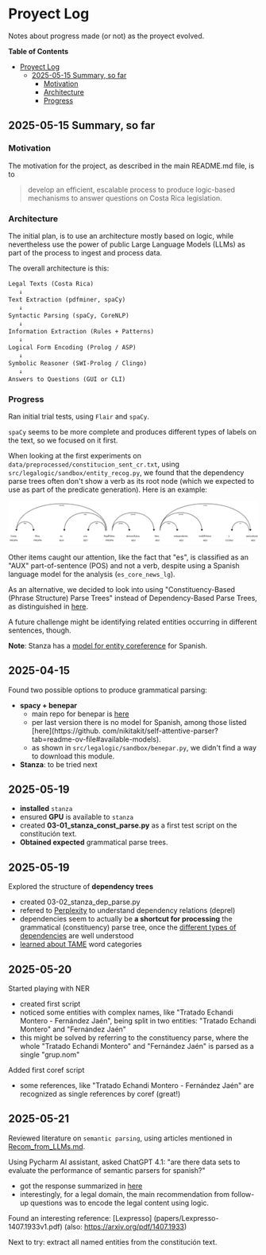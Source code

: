# Proyect Log
Notes about progress made (or not) as the proyect evolved.

**Table of Contents**
<!-- TOC -->
* [Proyect Log](#proyect-log)
  * [2025-05-15 Summary, so far](#2025-05-15-summary-so-far)
    * [Motivation](#motivation)
    * [Architecture](#architecture)
    * [Progress](#progress)
<!-- TOC -->

## 2025-05-15 Summary, so far

### Motivation
The motivation for the project, as described in the main 
README.md file, is to
> develop an efficient, 
escalable process to produce logic-based mechanisms to 
answer questions on Costa Rica legislation.

### Architecture
The initial plan, is to use an architecture mostly based 
on logic, while nevertheless use the power of public 
Large Language Models (LLMs) as part of the process to 
ingest and process data.

The overall architecture is this:
```text
Legal Texts (Costa Rica) 
   ↓
Text Extraction (pdfminer, spaCy)
   ↓
Syntactic Parsing (spaCy, CoreNLP)
   ↓
Information Extraction (Rules + Patterns)
   ↓
Logical Form Encoding (Prolog / ASP)
   ↓
Symbolic Reasoner (SWI-Prolog / Clingo)
   ↓
Answers to Questions (GUI or CLI)
```

### Progress
Ran initial trial tests, using `Flair` and 
`spaCy`.

`spaCy` seems to be more complete and produces different 
types of labels on the text, so we focused on it first.

When looking at the first experiments on 
`data/preprocessed/constitucion_sent_cr.txt`, using 
`src/legalogic/sandbox/entity_recog.py`, we found that 
the dependency parse trees often don't show a verb as 
its root node (which we expected to use as part of the 
predicate generation).  Here is an example:

![img.png](images/spaCy_dep_parse_tree.png)

Other items caught our attention, like the fact that 
"es", is 
classified as 
an "AUX" part-of-sentence (POS) and not a verb, despite 
using a Spanish 
language model for the analysis (`es_core_news_lg`).

As an alternative, we decided to look into using 
"Constituency-Based (Phrase Structure) Parse Trees" 
instead of Dependency-Based Parse Trees, as 
distinguished in [here](https://www.perplexity.ai/search/in-a-natural-language-parse-tr-gSlqZxCmTDig_8v4U.N.EQ).

A future challenge might be identifying related entities 
occurring in different sentences, though.

**Note**: Stanza has a [model for entity coreference](https://stanfordnlp.github.io/stanza/coref.html) for Spanish.

## 2025-04-15
Found two possible options to produce grammatical parsing:
- **spacy + benepar**
  - main repo for benepar is [here](https://github.com/nikitakit/self-attentive-parser)
  - per last version there is no model for 
    Spanish, among those listed [here](https://github.
    com/nikitakit/self-attentive-parser?tab=readme-ov-file#available-models).
  - as shown in `src/legalogic/sandbox/benepar.py`, we 
    didn't find a way to download this module.
- **Stanza**: to be tried next

## 2025-05-19
- **installed** `stanza`
- ensured **GPU** is available to `stanza`
- created **03-01_stanza_const_parse.py** as a first test 
  script on the constitución text.
- **Obtained expected** grammatical parse trees.

## 2025-05-19
Explored the structure of **dependency trees**
- created 03-02_stanza_dep_parse.py
- refered to [Perplexity](https://www.perplexity.ai/search/what-is-a-tame-category-in-the-058gKguZRsy3X93SukDE6Q) to understand dependency 
  relations (deprel)
- dependencies seem to actually be **a shortcut for 
  processing** the grammatical (constituency) parse tree, 
  once the [different types of dependencies](https://universaldependencies.org/u/dep/index.html) are well understood
- [learned about TAME](https://www.perplexity.ai/search/what-is-a-tame-category-in-the-058gKguZRsy3X93SukDE6Q) word categories

## 2025-05-20
Started playing with NER
- created first script
- noticed some entities with complex names, like 
  "Tratado Echandi Montero - Fernández Jaén", being 
  split in two entities: "Tratado Echandi Montero" and "Fernández Jaén"
- this might be solved by referring to the constituency 
  parse, where the whole "Tratado Echandi Montero" and 
  "Fernández Jaén" is parsed as a single "grup.nom"

Added first coref script
- some references, like "Tratado Echandi 
  Montero - Fernández Jaén" are recognized as single 
  references by coref (great!)

## 2025-05-21
Reviewed literature on `semantic parsing`, using 
articles mentioned in [Recom_from_LLMs.md](Recom_from_LLMs.md).

Using Pycharm AI assistant, asked ChatGPT 4.1: "are there data sets to evaluate the performance of semantic parsers for spanish?"
- got the response summarized in [here](papers/chat-b05305e5-198b-4429-8de7-b7be1e376a68.md)
- interestingly, for a legal domain, the main 
  recommendation from follow-up questions was to encode 
  the legal content using logic.

Found an interesting reference: [Lexpresso]
(papers/Lexpresso-1407.1933v1.pdf) (also: https://arxiv.org/pdf/1407.1933)

Next to try: extract all named entities from the 
constitución text.




